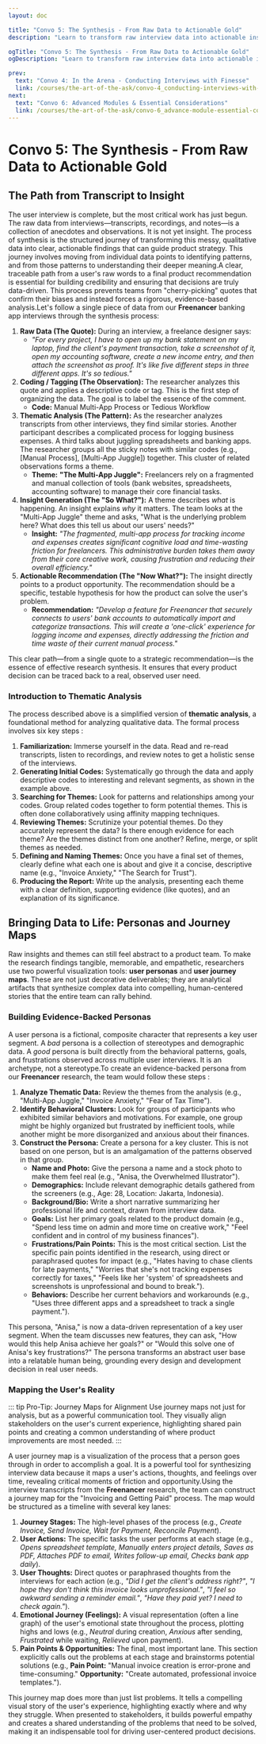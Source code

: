 ```yaml
---
layout: doc

title: "Convo 5: The Synthesis - From Raw Data to Actionable Gold"
description: "Learn to transform raw interview data into actionable insights using thematic analysis. Discover how to build evidence-backed user personas and user journey maps to bring research findings to life and drive product strategy."

ogTitle: "Convo 5: The Synthesis - From Raw Data to Actionable Gold"
ogDescription: "Learn to transform raw interview data into actionable insights using thematic analysis. Discover how to build evidence-backed user personas and user journey maps to bring research findings to life and drive product strategy."

prev:
  text: "Convo 4: In the Arena - Conducting Interviews with Finesse"
  link: /courses/the-art-of-the-ask/convo-4_conducting-interviews-with-finesse
next:
  text: "Convo 6: Advanced Modules & Essential Considerations"
  link: /courses/the-art-of-the-ask/convo-6_advance-module-essential-consideration
---
```

# Convo 5: The Synthesis - From Raw Data to Actionable Gold

## The Path from Transcript to Insight

The user interview is complete, but the most critical work has just begun. The raw data from interviews—transcripts, recordings, and notes—is a collection of anecdotes and observations. It is not yet insight. The process of synthesis is the structured journey of transforming this messy, qualitative data into clear, actionable findings that can guide product strategy. This journey involves moving from individual data points to identifying patterns, and from those patterns to understanding their deeper meaning.A clear, traceable path from a user's raw words to a final product recommendation is essential for building credibility and ensuring that decisions are truly data-driven. This process prevents teams from "cherry-picking" quotes that confirm their biases and instead forces a rigorous, evidence-based analysis.Let's follow a single piece of data from our **Freenancer** banking app interviews through the synthesis process:

1. **Raw Data (The Quote):** During an interview, a freelance designer says:
   * *"For every project, I have to open up my bank statement on my laptop, find the client's payment transaction, take a screenshot of it, open my accounting software, create a new income entry, and then attach the screenshot as proof. It's like five different steps in three different apps. It's so tedious."*
2. **Coding / Tagging (The Observation):** The researcher analyzes this quote and applies a descriptive code or tag. This is the first step of organizing the data. The goal is to label the essence of the comment.
   * **Code:** Manual Multi-App Process or Tedious Workflow
3. **Thematic Analysis (The Pattern):** As the researcher analyzes transcripts from other interviews, they find similar stories. Another participant describes a complicated process for logging business expenses. A third talks about juggling spreadsheets and banking apps. The researcher groups all the sticky notes with similar codes (e.g., [Manual Process], [Multi-App Juggle]) together. This cluster of related observations forms a theme.
   * **Theme:** **"The Multi-App Juggle":** Freelancers rely on a fragmented and manual collection of tools (bank websites, spreadsheets, accounting software) to manage their core financial tasks.
4. **Insight Generation (The "So What?"):** A theme describes *what* is happening. An insight explains *why* it matters. The team looks at the "Multi-App Juggle" theme and asks, "What is the underlying problem here? What does this tell us about our users' needs?"
   * **Insight:** *"The fragmented, multi-app process for tracking income and expenses creates significant cognitive load and time-wasting friction for freelancers. This administrative burden takes them away from their core creative work, causing frustration and reducing their overall efficiency."*
5. **Actionable Recommendation (The "Now What?"):** The insight directly points to a product opportunity. The recommendation should be a specific, testable hypothesis for how the product can solve the user's problem.
   * **Recommendation:** *"Develop a feature for Freenancer that securely connects to users' bank accounts to automatically import and categorize transactions. This will create a 'one-click' experience for logging income and expenses, directly addressing the friction and time waste of their current manual process."*

This clear path—from a single quote to a strategic recommendation—is the essence of effective research synthesis. It ensures that every product decision can be traced back to a real, observed user need.

### Introduction to Thematic Analysis

The process described above is a simplified version of **thematic analysis**, a foundational method for analyzing qualitative data. The formal process involves six key steps :

1. **Familiarization:** Immerse yourself in the data. Read and re-read transcripts, listen to recordings, and review notes to get a holistic sense of the interviews.
2. **Generating Initial Codes:** Systematically go through the data and apply descriptive codes to interesting and relevant segments, as shown in the example above.
3. **Searching for Themes:** Look for patterns and relationships among your codes. Group related codes together to form potential themes. This is often done collaboratively using affinity mapping techniques.
4. **Reviewing Themes:** Scrutinize your potential themes. Do they accurately represent the data? Is there enough evidence for each theme? Are the themes distinct from one another? Refine, merge, or split themes as needed.
5. **Defining and Naming Themes:** Once you have a final set of themes, clearly define what each one is about and give it a concise, descriptive name (e.g., "Invoice Anxiety," "The Search for Trust").
6. **Producing the Report:** Write up the analysis, presenting each theme with a clear definition, supporting evidence (like quotes), and an explanation of its significance.

## Bringing Data to Life: Personas and Journey Maps

Raw insights and themes can still feel abstract to a product team. To make the research findings tangible, memorable, and empathetic, researchers use two powerful visualization tools: **user personas** and **user journey maps**. These are not just decorative deliverables; they are analytical artifacts that synthesize complex data into compelling, human-centered stories that the entire team can rally behind.

### Building Evidence-Backed Personas

A user persona is a fictional, composite character that represents a key user segment. A *bad* persona is a collection of stereotypes and demographic data. A *good* persona is built directly from the behavioral patterns, goals, and frustrations observed across multiple user interviews. It is an archetype, not a stereotype.To create an evidence-backed persona from our **Freenancer** research, the team would follow these steps :

1. **Analyze Thematic Data:** Review the themes from the analysis (e.g., "Multi-App Juggle," "Invoice Anxiety," "Fear of Tax Time").
2. **Identify Behavioral Clusters:** Look for groups of participants who exhibited similar behaviors and motivations. For example, one group might be highly organized but frustrated by inefficient tools, while another might be more disorganized and anxious about their finances.
3. **Construct the Persona:** Create a persona for a key cluster. This is not based on one person, but is an amalgamation of the patterns observed in that group.
   * **Name and Photo:** Give the persona a name and a stock photo to make them feel real (e.g., "Anisa, the Overwhelmed Illustrator").
   * **Demographics:** Include relevant demographic details gathered from the screeners (e.g., Age: 28, Location: Jakarta, Indonesia).
   * **Background/Bio:** Write a short narrative summarizing her professional life and context, drawn from interview data.
   * **Goals:** List her primary goals related to the product domain (e.g., "Spend less time on admin and more time on creative work," "Feel confident and in control of my business finances").
   * **Frustrations/Pain Points:** This is the most critical section. List the specific pain points identified in the research, using direct or paraphrased quotes for impact (e.g., "Hates having to chase clients for late payments," "Worries that she's not tracking expenses correctly for taxes," "Feels like her 'system' of spreadsheets and screenshots is unprofessional and bound to break.").
   * **Behaviors:** Describe her current behaviors and workarounds (e.g., "Uses three different apps and a spreadsheet to track a single payment.").

This persona, "Anisa," is now a data-driven representation of a key user segment. When the team discusses new features, they can ask, "How would this help Anisa achieve her goals?" or "Would this solve one of Anisa's key frustrations?" The persona transforms an abstract user base into a relatable human being, grounding every design and development decision in real user needs.

### Mapping the User's Reality

::: tip Pro-Tip: Journey Maps for Alignment
Use journey maps not just for analysis, but as a powerful communication tool. They visually align stakeholders on the user's current experience, highlighting shared pain points and creating a common understanding of where product improvements are most needed.
:::

A user journey map is a visualization of the process that a person goes through in order to accomplish a goal. It is a powerful tool for synthesizing interview data because it maps a user's actions, thoughts, and feelings over time, revealing critical moments of friction and opportunity.Using the interview transcripts from the **Freenancer** research, the team can construct a journey map for the "Invoicing and Getting Paid" process. The map would be structured as a timeline with several key lanes:

1. **Journey Stages:** The high-level phases of the process (e.g., *Create Invoice, Send Invoice, Wait for Payment, Reconcile Payment*).
2. **User Actions:** The specific tasks the user performs at each stage (e.g., *Opens spreadsheet template, Manually enters project details, Saves as PDF, Attaches PDF to email, Writes follow-up email, Checks bank app daily*).
3. **User Thoughts:** Direct quotes or paraphrased thoughts from the interviews for each action (e.g., *"Did I get the client's address right?"*, *"I hope they don't think this invoice looks unprofessional."*, *"I feel so awkward sending a reminder email."*, *"Have they paid yet? I need to check again."*).
4. **Emotional Journey (Feelings):** A visual representation (often a line graph) of the user's emotional state throughout the process, plotting highs and lows (e.g., *Neutral* during creation, *Anxious* after sending, *Frustrated* while waiting, *Relieved* upon payment).
5. **Pain Points & Opportunities:** The final, most important lane. This section explicitly calls out the problems at each stage and brainstorms potential solutions (e.g., **Pain Point:** "Manual invoice creation is error-prone and time-consuming." **Opportunity:** "Create automated, professional invoice templates.").

This journey map does more than just list problems. It tells a compelling visual story of the user's experience, highlighting exactly where and why they struggle. When presented to stakeholders, it builds powerful empathy and creates a shared understanding of the problems that need to be solved, making it an indispensable tool for driving user-centered product decisions.

